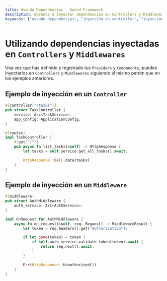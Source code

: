 ```yaml
---
title: Usando Dependencias - Sword Framework
description: Aprende a inyectar dependencias en Controllers y Middlewares. Ve ejemplos prácticos de inyección de dependencias en acción.
keywords: ["usando dependencias", "inyección en controller", "inyección en middleware", "sword framework", "uso de dependencias", "inyección de servicios"]
---
```


# Utilizando dependencias inyectadas en `Controllers` y `Middlewares`

Una vez que has definido y registrado tus `Providers` y `Components`, puedes inyectarlos en `Controllers` y `Middlewares` siguiendo el mismo patrón que en los ejemplos anteriores.

## Ejemplo de inyección en un `Controller`

```rust
#[controller("/tasks")]
pub struct TaskController {
    service: Arc<TaskService>,
    app_config: ApplicationConfig,
}

#[routes]
impl TaskController {
    #[get("/")]
    pub async fn list_tasks(&self) -> HttpResponse {
        let tasks = self.service.get_all_tasks().await;

        HttpResponse::Ok().data(tasks)
    }
}
```

## Ejemplo de inyección en un `Middleware`

```rust
#[middleware]
pub struct AuthMiddleware {
    auth_service: Arc<AuthService>,
}

impl OnRequest for AuthMiddleware {
    async fn on_request(&self, req: Request) -> MiddlewareResult {
        let token = req.headers().get("Authorization");

        if let Some(token) = token {
            if self.auth_service.validate_token(token).await {
                return req.next().await;
            }
        }

        Err(HttpResponse::Unauthorized())
    }
}
```